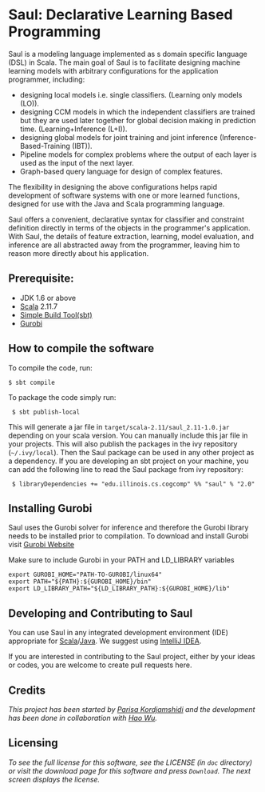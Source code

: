 # Saul: Declarative Learning  Based Programming

Saul is a modeling language implemented as s domain specific language (DSL) in Scala. The main goal of Saul is to facilitate designing machine learning models with arbitrary configurations for the application programmer, including: 

* designing local models i.e. single classifiers. (Learning only models (LO)). 
* designing CCM models in which the independent classifiers are trained but they are used later together for global decision making in prediction time. (Learning+Inference (L+I)). 
* designing global models for joint training and joint inference (Inference-Based-Training (IBT)).
* Pipeline models for complex problems where the output of each layer is used as the input of the next layer.
* Graph-based query language for design of complex features. 

The flexibility in designing the above configurations helps rapid development of software systems with one or more learned functions, designed for use with the Java and Scala programming language. 

Saul offers a convenient, declarative syntax for classifier and constraint definition directly in terms of the objects in the programmer's application. With Saul, the details of feature extraction, learning, model evaluation, and inference are all abstracted away from the programmer, leaving him to reason more directly about his application.

## Prerequisite:
 * JDK 1.6 or above
 * [Scala](http://www.scala-lang.org/) 2.11.7  
 * [Simple Build Tool(sbt)](http://www.scala-sbt.org/)
 * [Gurobi](http://www.gurobi.com/) 


## How to compile the software
 To compile the code, run: 
 
    $ sbt compile 
 
 To package the code simply run:
 
     $ sbt publish-local

This will generate a jar file in `target/scala-2.11/saul_2.11-1.0.jar` depending on your scala version. 
You can manually include this jar file in your projects. This will also publish the packages in the 
ivy repository (`~/.ivy/local`). Then the Saul package can be used in any other project as a dependency. 
If you are developing an sbt project on your machine, you can add the following line to read the 
Saul package from ivy repository: 
  
     $ libraryDependencies += "edu.illinois.cs.cogcomp" %% "saul" % "2.0"

## Installing Gurobi 
Saul uses the Gurobi solver for inference and therefore the Gurobi library needs to be installed 
prior to compilation. To download and install Gurobi visit [Gurobi Website](http://www.gurobi.com/)

Make sure to include Gurobi in your PATH and LD_LIBRARY variables

    export GUROBI_HOME="PATH-TO-GUROBI/linux64"
    export PATH="${PATH}:${GUROBI_HOME}/bin"
    export LD_LIBRARY_PATH="${LD_LIBRARY_PATH}:${GUROBI_HOME}/lib"

## Developing and Contributing to Saul 

You can use Saul in any integrated development environment (IDE) appropriate for [Scala](http:link.to.scala)/[Java](http:link.to.java).
We suggest using  [IntelliJ IDEA](https://www.jetbrains.com/idea/download/). 

If you are interested in contributing to the Saul project, either by your ideas or codes, you are welcome 
to create pull requests here. 

## Credits 
_This project has been started by [Parisa Kordjamshidi](kordjam@illinois.edu) and the development has been done in collaboration with [Hao Wu](haowu4@illinois.edu)._


## Licensing
_To see the full license for this software, see the LICENSE (in `doc` directory) or visit the download page 
for this software and press `Download`. The next screen displays the license._
